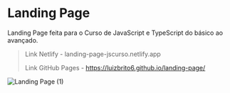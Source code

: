 # Landing Page
Landing Page feita para o  Curso de JavaScript e TypeScript do básico ao avançado.

> Link Netlify - landing-page-jscurso.netlify.app
> 
> Link GitHub Pages - https://luizbrito6.github.io/landing-page/

![Landing Page (1)](https://github.com/luizbrito6/landing-page/assets/112624030/846dd870-3b6c-4047-bf69-8d6c6e3a8681)


